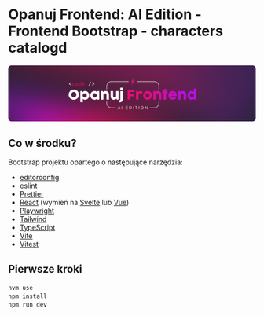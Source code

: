 # Opanuj Frontend: AI Edition - Frontend Bootstrap - characters catalogd

![](./_resources/img/header.png)

## Co w środku?

Bootstrap projektu opartego o następujące narzędzia:

- [editorconfig](https://editorconfig.org/)
- [eslint](https://eslint.org/)
- [Prettier](https://prettier.io/)
- [React](https://www.npmjs.com/package/@vitejs/plugin-react) (wymień na [Svelte](https://www.npmjs.com/package/@sveltejs/vite-plugin-svelte) lub [Vue](https://www.npmjs.com/package/@vitejs/plugin-vue))
- [Playwright](https://playwright.dev)
- [Tailwind](https://tailwindui.com/)
- [TypeScript](https://www.typescriptlang.org/)
- [Vite](https://vite.dev/)
- [Vitest](https://vitest.dev/)

## Pierwsze kroki

```bash
nvm use
npm install
npm run dev
```
